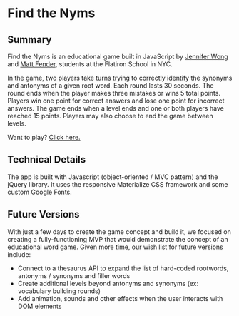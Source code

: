 # Find the Nyms

## Summary
Find the Nyms is an educational game built in JavaScript by [Jennifer Wong](https://github.com/wongjenn) and [Matt Fender](https://github.com/mjfender), students at the Flatiron School in NYC.

In the game, two players take turns trying to correctly identify the synonyms and antonyms of a given root word. Each round lasts 30
seconds. The round ends when the player makes three mistakes or wins 5 total points. Players win one point for correct answers and lose one
point for incorrect answers. The game ends when a level ends and one or both players have reached 15 points. Players may also choose to end
the game between levels.

Want to play? [Click here.](https://mjfender.github.io/find-the-nyms/)

## Technical Details
The app is built with Javascript (object-oriented / MVC pattern) and the jQuery library. It uses the responsive Materialize CSS framework and some custom Google Fonts.

## Future Versions
With just a few days to create the game concept and build it, we focused on creating a fully-functioning MVP that would demonstrate the
concept of an educational word game. Given more time, our wish list for future versions include:
* Connect to a thesaurus API to expand the list of hard-coded rootwords, antonyms / synonyms and filler words
* Create additional levels beyond antonyms and synonyms (ex: vocabulary building rounds)
* Add animation, sounds and other effects when the user interacts with DOM elements
